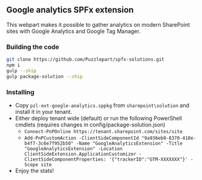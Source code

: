 ## Google analytics SPFx extension

This webpart makes it possible to gather analytics on modern SharePoint sites with Google Analytics and Google Tag Manager.

### Building the code

```bash
git clone https://github.com/Puzzlepart/spfx-solutions.git
npm i
gulp --ship
gulp package-solution --ship
```

###

### Installing
* Copy `pzl-ext-google-analytics.sppkg` from `sharepoint\solution` and install it in your tenant.
* Either deploy tenant wide (default) or run the following PowerShell cmdlets (requires changes in config/package-solution.json)
    * `Connect-PnPOnline https://tenant.sharepoint.com/sites/site`
    * `Add-PnPCustomAction -ClientSideComponentId "9a936eb0-8370-418e-b4f7-3c6e7f952b50" -Name "GoogleAnalyticsExtension" -Title "GoogleAnalyticsExtension" -Location ClientSideExtension.ApplicationCustomizer -ClientSideComponentProperties: '{"trackerID":"GTM-XXXXXXX"}' -Scope site`
* Enjoy the stats!


